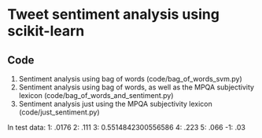 # Tweet sentiment analysis using scikit-learn
## Code
1. Sentiment analysis using bag of words (code/bag_of_words_svm.py)
2. Sentiment analysis using bag of words, as well as the MPQA subjectivity lexicon (code/bag_of_words_and_sentiment.py)
3. Sentiment analysis just using the MPQA subjectivity lexicon (code/just_sentiment.py)


In test data:
1: .0176
2: .111
3: 0.5514842300556586
4: .223
5: .066
-1: .03
